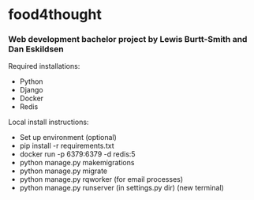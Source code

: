 # food4thought
### Web development bachelor project by Lewis Burtt-Smith and Dan Eskildsen

Required installations:
- Python
- Django
- Docker
- Redis

Local install instructions:
- Set up environment (optional)
- pip install -r requirements.txt
- docker run -p 6379:6379 -d redis:5
- python manage.py makemigrations
- python manage.py migrate
- python manage.py rqworker (for email processes)
- python manage.py runserver (in settings.py dir) (new terminal)
